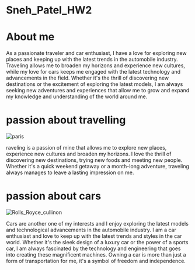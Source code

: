 # Sneh_Patel_HW2

# About me


As a passionate traveler and car enthusiast, I have a love for exploring new places and keeping up with the latest trends in the automobile industry. Traveling allows me to broaden my horizons and experience new cultures, while my love for cars keeps me engaged with the latest technology and advancements in the field. Whether it's the thrill of discovering new destinations or the excitement of exploring the latest models, I am always seeking new adventures and experiences that allow me to grow and expand my knowledge and understanding of the world around me.

# passion about travelling 

![paris](https://user-images.githubusercontent.com/121982229/215900312-fe7607b9-0810-4ec5-9f08-7b4274489e35.jpg)


raveling is a passion of mine that allows me to explore new places, experience new cultures and broaden my horizons. I love the thrill of discovering new destinations, trying new foods and meeting new people. Whether it's a quick weekend getaway or a month-long adventure, traveling always manages to leave a lasting impression on me.


# passion about cars 

![Rolls_Royce_cullinon](https://user-images.githubusercontent.com/121982229/215900281-87b6ba3c-a35d-4cdc-a707-dcd2d8d9d72d.jpg)


Cars are another one of my interests and I enjoy exploring the latest models and technological advancements in the automobile industry. I am a car enthusiast and love to keep up with the latest trends and styles in the car world. Whether it's the sleek design of a luxury car or the power of a sports car, I am always fascinated by the technology and engineering that goes into creating these magnificent machines. Owning a car is more than just a form of transportation for me, it's a symbol of freedom and independence.
